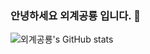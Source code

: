 ### 안녕하세요 외계공룡 입니다. 👋 

![외계공룡's GitHub stats](https://github-readme-stats.vercel.app/api?username=chucoding&show_icons=true&theme=vue-dark)
 
<!--
**chucoding/chucoding** is a ✨ _special_ ✨ repository because its `README.md` (this file) appears on your GitHub profile.
Here are some ideas to get you started:

 

- 🔭 I’m currently working on ...
- 🌱 I’m currently learning ...
- 👯 I’m looking to collaborate on ...
- 🤔 I’m looking for help with ...
- 💬 Ask me about ...
- 📫 How to reach me: ...
- 😄 Pronouns: ...
- ⚡ Fun fact: ...
-->
